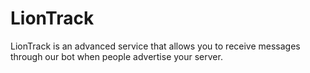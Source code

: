 # LionTrack
 LionTrack is an advanced service that allows you to receive messages through our bot when people advertise your server.
 